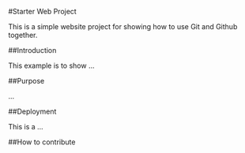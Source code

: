 #Starter Web Project

This is a simple website project for showing how to use Git and Github together.

##Introduction

This example is to show ...

##Purpose

...

##Deployment

This is a ...

##How to contribute